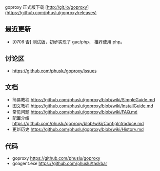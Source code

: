 goproxy 正式版下载 [http://git.io/goproxy](https://github.com/phuslu/goproxy/releases)

## 最近更新
* [0706 否] 测试版，初步实现了 gae/php， 推荐使用 php。

## 讨论区
* https://github.com/phuslu/goproxy/issues

## 文档
* 简易教程 https://github.com/phuslu/goproxy/blob/wiki/SimpleGuide.md
* 图文教程 https://github.com/phuslu/goproxy/blob/wiki/InstallGuide.md
* 常见问题 https://github.com/phuslu/goproxy/blob/wiki/FAQ.md
* 配置介绍 https://github.com/phuslu/goproxy/blob/wiki/ConfigIntroduce.md
* 更新历史 https://github.com/phuslu/goproxy/blob/wiki/History.md

## 代码
 * goproxy https://github.com/phuslu/goproxy
 * goagent.exe https://github.com/phuslu/taskbar
